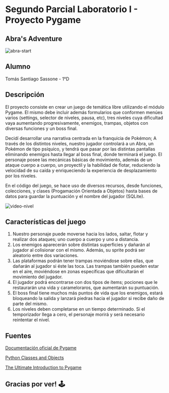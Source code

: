 # Segundo Parcial Laboratorio I - Proyecto Pygame
## Abra's Adventure


![abra-start](https://github.com/TomasSassone/SegundoParcialLaboratorio/assets/72427373/010ab999-306e-455e-b9da-1e9fcf3da896)


## Alumno
Tomás Santiago Sassone - 1°D

## Descripción
El proyecto consiste en crear un juego de temática libre utilizando el módulo Pygame.
El mismo debe incluir además formularios que conformen menúes varios (settings, selector de niveles, pausa, etc), tres niveles
cuya dificultad vaya aumentando progresivamente, enemigos, trampas, objetos con diversas funciones y un boss final.

Decidí desarrollar una narrativa centrada en la franquicia de Pokémon; A través de los distintos niveles, nuestro jugador controlará a un Abra,
un Pokémon de tipo psíquico, y tendrá que pasar por las distintas pantallas eliminando enemigos hasta llegar al boss final, donde terminará el juego.
El personaje posee las mecánicas básicas de movimiento, además de un ataque cuerpo a cuerpo, un proyectil y la habilidad de flotar, reduciendo
la velocidad de su caída y enriqueciendo la experiencia de desplazamiento por los niveles.

En el código del juego, se hace uso de diversos recursos, desde funciones, colecciones, y clases (Progamación Orientada a Objetos) hasta bases de datos para guardar la
puntuación y el nombre del jugador (SQLite).

![video-nivel](https://github.com/TomasSassone/SegundoParcialLaboratorio/assets/72427373/a58ceef6-a0d3-49db-b0d2-50600a8f36e8)



## Características del juego
1. Nuestro personaje puede moverse hacia los lados, saltar, flotar y realizar dos ataques; uno cuerpo a cuerpo y uno a distancia.
2. Los enemigos aparecerán sobre distintas superficies y dañarán al jugador al colisionar con el mismo. Además, su sprite podrá ser aleatorio entre dos variaciones.
3. Las plataformas podrán tener trampas moviéndose sobre ellas, que dañarán al jugador si éste las toca. Las trampas también pueden estar en el aire, moviéndose
  en zonas específicas que dificultarán el movimiento del jugador.
4. El jugador podrá encontrarse con dos tipos de ítems; pociones que le restaurarán una vida y carameloraros, que aumentarán su puntuación.
5. El boss final tiene muchos más puntos de vida que los enemigos, estará bloqueando la salida y lanzará piedras hacia el jugador si recibe daño de parte del mismo.
6. Los niveles deben completarse en un tiempo determinado. Si el temporizador llega a cero, el personaje morirá y será necesario reintentar el nivel.


## Fuentes
[Documentación oficial de Pygame](https://www.pygame.org/docs/index.html)

[Python Classes and Objects](https://www.w3schools.com/python/python_classes.asp)

[The Ultimate Introduction to Pygame](https://www.youtube.com/watch?v=AY9MnQ4x3zk&t=8699s)


## Gracias por ver! 🕹
